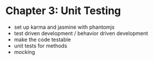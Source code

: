 # Chapter 3: Unit Testing

- set up karma and jasmine with phantomjs
- test driven development / behavior driven development
- make the code testable
- unit tests for methods
- mocking
